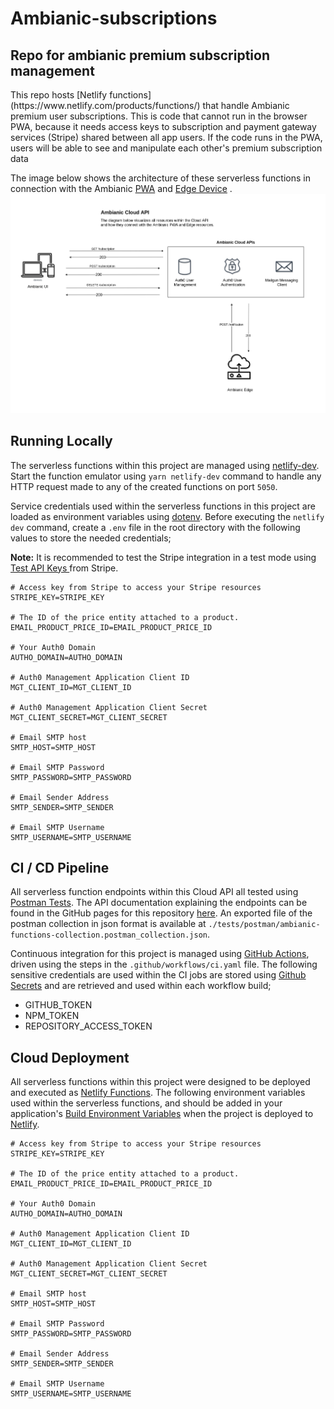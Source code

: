 # Ambianic-subscriptions

## Repo for ambianic premium subscription management

<p> This repo hosts [Netlify functions](https://www.netlify.com/products/functions/) that handle Ambianic premium user subscriptions. This is code that cannot run in the browser PWA, because it needs access keys to subscription and payment gateway services (Stripe) shared between all app users. If the code runs in the PWA, users will be able to see and manipulate each other's premium subscription data </p>

The image below shows the architecture of these serverless functions in connection with the Ambianic [PWA](https://github.com/ambianic/ambianic-ui/) and [Edge Device](https://github.com/ambianic/ambianic-edge) .
![serverless-functions-architecture](./assets/cloud-api.png)

## Running Locally

The serverless functions within this project are managed using [netlify-dev](https://www.netlify.com/products/dev/).
Start the function emulator using `yarn netlify-dev` command to handle any HTTP request made to any of the created functions on port `5050`.

Service credentials used within the serverless functions in this project are loaded as environment variables using [dotenv](https://www.npmjs.com/package/dotenv).
Before executing the `netlify dev` command, create a `.env` file in the root directory with the following values to store the needed credentials;

**Note:** It is recommended to test the Stripe integration in a test mode using [Test API Keys ](https://stripe.com/docs/keys#test-live-modes) from Stripe.

```
# Access key from Stripe to access your Stripe resources
STRIPE_KEY=STRIPE_KEY

# The ID of the price entity attached to a product.
EMAIL_PRODUCT_PRICE_ID=EMAIL_PRODUCT_PRICE_ID
 
# Your Auth0 Domain
AUTHO_DOMAIN=AUTHO_DOMAIN

# Auth0 Management Application Client ID
MGT_CLIENT_ID=MGT_CLIENT_ID

# Auth0 Management Application Client Secret
MGT_CLIENT_SECRET=MGT_CLIENT_SECRET

# Email SMTP host
SMTP_HOST=SMTP_HOST

# Email SMTP Password
SMTP_PASSWORD=SMTP_PASSWORD

# Email Sender Address
SMTP_SENDER=SMTP_SENDER

# Email SMTP Username
SMTP_USERNAME=SMTP_USERNAME
```

## CI / CD Pipeline

All serverless function endpoints within this Cloud API all tested using [Postman Tests](https://www.postman.com/automated-testing/). The API documentation explaining the endpoints can be found in the GitHub pages for this repository [here](https://ambianic.github.io/ambianic-subscriptions.github.io/). An exported file of the postman collection in json format is available at `./tests/postman/ambianic-functions-collection.postman_collection.json`.

Continuous integration for this project is managed using [GitHub Actions](https://github.com/features/actions), driven using the steps in the `.github/workflows/ci.yaml` file.
The following sensitive credentials are used within the CI jobs are stored using [Github Secrets](https://docs.github.com/en/actions/reference/encrypted-secrets) and are retrieved and used within each workflow build;

- GITHUB_TOKEN
- NPM_TOKEN
- REPOSITORY_ACCESS_TOKEN

## Cloud Deployment
All serverless functions within this project were designed to be deployed and executed as [Netlify Functions](https://www.netlify.com/products/functions/).
The following environment variables used within the serverless functions, and should be added in your application's [Build Environment Variables](https://docs.netlify.com/configure-builds/environment-variables/) when the project is deployed to [Netlify](https://www.netlify.com).

```
# Access key from Stripe to access your Stripe resources
STRIPE_KEY=STRIPE_KEY

# The ID of the price entity attached to a product.
EMAIL_PRODUCT_PRICE_ID=EMAIL_PRODUCT_PRICE_ID

# Your Auth0 Domain
AUTHO_DOMAIN=AUTHO_DOMAIN

# Auth0 Management Application Client ID
MGT_CLIENT_ID=MGT_CLIENT_ID

# Auth0 Management Application Client Secret
MGT_CLIENT_SECRET=MGT_CLIENT_SECRET

# Email SMTP host
SMTP_HOST=SMTP_HOST

# Email SMTP Password
SMTP_PASSWORD=SMTP_PASSWORD

# Email Sender Address
SMTP_SENDER=SMTP_SENDER

# Email SMTP Username
SMTP_USERNAME=SMTP_USERNAME
```